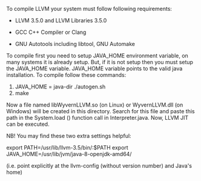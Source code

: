 To compile LLVM your system must follow following requirements:

* LLVM 3.5.0 and LLVM Libraries 3.5.0

* GCC C++ Compiler or Clang

* GNU Autotools including libtool, GNU Automake

To compile first you need to setup JAVA\_HOME environment variable, on many systems it is already setup. But, if it is not setup then you must setup the JAVA\_HOME variable. JAVA\_HOME variable points to the valid java installation. 
To compile follow these commands:

1. JAVA_HOME = java-dir ./autogen.sh
2. make

Now a file named libWyvernLLVM.so (on Linux) or WyvernLLVM.dll (on Windows) will be created in this directory. Search for this file and paste this path in the System.load () function call in Interpreter.java.
Now, LLVM JIT can be executed.

NB! You may find these two extra settings helpful:

export PATH=/usr/lib/llvm-3.5/bin/:$PATH
export JAVA_HOME=/usr/lib/jvm/java-8-openjdk-amd64/

(i.e. point explicitly at the llvm-config (without version number) and Java's home)
